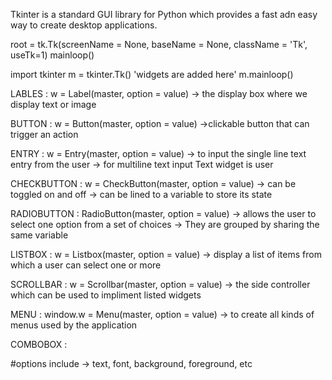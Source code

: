 Tkinter is a standard GUI library for Python which provides a fast adn easy way to create desktop applications.

root = tk.Tk(screenName = None, baseName = None, className = 'Tk', useTk=1)
mainloop()

import tkinter
m = tkinter.Tk()
'widgets are added here'
m.mainloop()

LABLES : w = Label(master, option = value)
-> the display box where we display text or image

BUTTON : w = Button(master, option = value)
->clickable button that can trigger an action

ENTRY : w = Entry(master, option = value)
-> to input the single line text entry from the user
-> for multiline text input Text widget is user

CHECKBUTTON : w = CheckButton(master, option = value)
-> can be toggled on and off 
-> can be lined to a variable to store its state

RADIOBUTTON : RadioButton(master, option = value)
-> allows the user to select one option from a set of choices 
-> They are grouped by sharing the same variable

LISTBOX : w = Listbox(master, option = value)
-> display a list of items from which a user can select one or more

SCROLLBAR : w = Scrollbar(master, option = value)
-> the side controller which can be used to impliment listed widgets

MENU : window.w = Menu(master, option = value)
-> to create all kinds of menus used by the application

COMBOBOX : 



#options include -> text, font, background, foreground, etc
